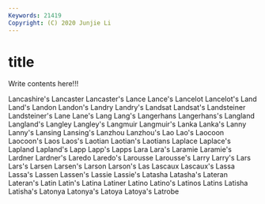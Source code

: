 ```yaml
---
Keywords: 21419
Copyright: (C) 2020 Junjie Li
---
```


# title

Write contents here!!!

Lancashire's 
Lancaster 
Lancaster's 
Lance 
Lance's
Lancelot 
Lancelot's 
Land 
Land's 
Landon 
Landon's 
Landry 
Landry's 
Landsat 
Landsat's
Landsteiner 
Landsteiner's 
Lane 
Lane's 
Lang 
Lang's 
Langerhans 
Langerhans's 
Langland 
Langland's
Langley 
Langley's 
Langmuir 
Langmuir's 
Lanka 
Lanka's 
Lanny 
Lanny's 
Lansing 
Lansing's
Lanzhou 
Lanzhou's 
Lao 
Lao's 
Laocoon 
Laocoon's 
Laos 
Laos's 
Laotian 
Laotian's
Laotians 
Laplace 
Laplace's 
Lapland 
Lapland's 
Lapp 
Lapp's 
Lapps 
Lara 
Lara's
Laramie 
Laramie's 
Lardner 
Lardner's 
Laredo 
Laredo's 
Larousse 
Larousse's 
Larry 
Larry's
Lars 
Lars's 
Larsen 
Larsen's 
Larson 
Larson's 
Las 
Lascaux 
Lascaux's 
Lassa
Lassa's 
Lassen 
Lassen's 
Lassie 
Lassie's 
Latasha 
Latasha's 
Lateran 
Lateran's 
Latin
Latin's 
Latina 
Latiner 
Latino 
Latino's 
Latinos 
Latins 
Latisha 
Latisha's 
Latonya
Latonya's 
Latoya 
Latoya's 
Latrobe 
